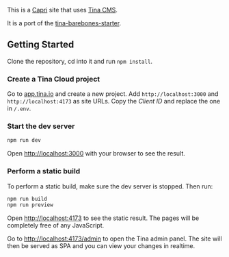 This is a [Capri](https://capri.build) site that uses [Tina CMS](https://tina.io/).

It is a port of the [tina-barebones-starter](https://github.com/tinacms/tina-barebones-starter).

## Getting Started

Clone the repository, cd into it and run `npm install`.

### Create a Tina Cloud project

Go to [app.tina.io](https://app.tina.io/) and create a new project.
Add `http://localhost:3000` and `http://localhost:4173` as site URLs.
Copy the _Client ID_ and replace the one in `/.env`.

### Start the dev server

```bash
npm run dev
```

Open [http://localhost:3000](http://localhost:3000) with your browser to see the result.

### Perform a static build

To perform a static build, make sure the dev server is stopped. Then run:

```bash
npm run build
npm run preview
```

Open [http://localhost:4173](http://localhost:4173) to see the static result. The pages
will be completely free of any JavaScript.

Go to [http://localhost:4173/admin](http://localhost:4173/admin) to open the Tina admin
panel. The site will then be served as SPA and you can view your changes in realtime.
